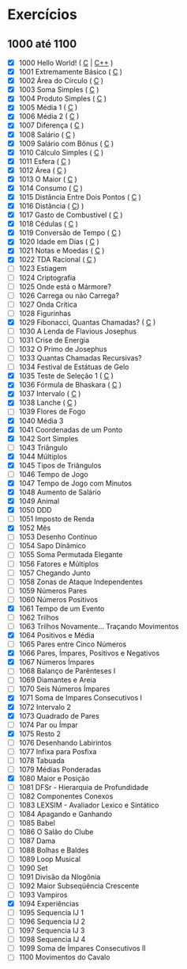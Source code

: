 # Exercícios
## 1000 até 1100

- [x] 1000		Hello World! ( [C](https://github.com/thiagoeletronicag7/BeeCrowd/blob/main/C%C3%B3digos/1000%20-%201100/1000%20-%20Hello%20World/1000%20-%20Hello%20World.c) | [C++](https://github.com/thiagoeletronicag7/BeeCrowd/blob/main/C%C3%B3digos/1000%20-%201100/1000%20-%20Hello%20World/1000%20-%20Hello%20World.cpp) )
- [x] 1001		Extremamente Básico	( [C](https://github.com/thiagoeletronicag7/BeeCrowd/blob/main/C%C3%B3digos/1000%20-%201100/1001%20-%20Extremamente%20B%C3%A1sico/1001%20-%20Extremamente%20Basico.c) )
- [x] 1002		Área do Círculo	( [C](https://github.com/thiagoeletronicag7/BeeCrowd/blob/main/C%C3%B3digos/1000%20-%201100/1002%20-%20%C3%81rea%20do%20C%C3%ADrculo/1002%20-%20%C3%A1rea%20do%20c%C3%ADrculo.c) )
- [x] 1003		Soma Simples	( [C](https://github.com/thiagoeletronicag7/BeeCrowd/blob/main/C%C3%B3digos/1000%20-%201100/1003%20-%20Soma%20Simples/1003%20-%20Soma%20Simples.c) )
- [x] 1004		Produto Simples	( [C](https://github.com/thiagoeletronicag7/BeeCrowd/blob/main/C%C3%B3digos/1000%20-%201100/1004%20-%20Produto%20Simples/1004%20-%20Produto%20Simples.c) )
- [x] 1005		Média 1	( [C](https://github.com/thiagoeletronicag7/BeeCrowd/blob/main/C%C3%B3digos/1000%20-%201100/1005%20-%20M%C3%A9dia%201/1005%20-%20M%C3%A9dia%201.c) )
- [x] 1006		Média 2	( [C](https://github.com/thiagoeletronicag7/BeeCrowd/blob/main/C%C3%B3digos/1000%20-%201100/1006%20-%20M%C3%A9dia%202/1006%20-%20M%C3%A9dia%202.c) )
- [x] 1007		Diferença	( [C](https://github.com/thiagoeletronicag7/BeeCrowd/blob/main/C%C3%B3digos/1000%20-%201100/1007%20-%20Diferen%C3%A7a/1007%20-%20Diferen%C3%A7a.c) )
- [x] 1008		Salário ( [C](https://github.com/thiagoeletronicag7/BeeCrowd/blob/main/C%C3%B3digos/1000%20-%201100/1008%20-%20Sal%C3%A1rio/1008%20-%20Sal%C3%A1rio.c) )
- [x] 1009		Salário com Bônus	( [C](https://github.com/thiagoeletronicag7/BeeCrowd/blob/main/C%C3%B3digos/1000%20-%201100/1009%20-%20Sal%C3%A1rio%20com%20B%C3%B4nus/1009%20-%20Sal%C3%A1rio%20com%20B%C3%B4nus.c) )	
- [x] 1010		Cálculo Simples	( [C](https://github.com/thiagoeletronicag7/BeeCrowd/blob/main/C%C3%B3digos/1000%20-%201100/1010%20-%20C%C3%A1lculo%20Simples/1010%20-%20C%C3%A1lculo%20Simples.c) )
- [x] 1011		Esfera ( [C](https://github.com/thiagoeletronicag7/BeeCrowd/blob/main/C%C3%B3digos/1000%20-%201100/1011%20-%20Esfera/1011%20-%20Esfera.c) )
- [x] 1012		Área ( [C](https://github.com/thiagoeletronicag7/BeeCrowd/blob/main/C%C3%B3digos/1000%20-%201100/1012%20-%20%C3%81rea/1012%20-%20%C3%81rea.c) )
- [x] 1013		O Maior	( [C](https://github.com/thiagoeletronicag7/BeeCrowd/blob/main/C%C3%B3digos/1000%20-%201100/1013%20-%20O%20Maior/1013%20-%20O%20Maior.c) )
- [x] 1014		Consumo	( [C](https://github.com/thiagoeletronicag7/BeeCrowd/blob/main/C%C3%B3digos/1000%20-%201100/1014%20-%20Consumo/1014%20-%20Consumo.c) )
- [x] 1015		Distância Entre Dois Pontos	( [C](https://github.com/thiagoeletronicag7/BeeCrowd/blob/main/C%C3%B3digos/1000%20-%201100/1015%20-%20Dist%C3%A2ncia%20Entre%20Dois%20Pontos/1015%20-%20Dist%C3%A2ncia%20Entre%20Dois%20Pontos.c) )
- [x] 1016		Distância	( [C](https://github.com/thiagoeletronicag7/BeeCrowd/blob/main/C%C3%B3digos/1000%20-%201100/1016%20-%20Dist%C3%A2ncia/1016%20-%20Dist%C3%A2ncia.c)) )
- [x] 1017		Gasto de Combustível ( [C](https://github.com/thiagoeletronicag7/BeeCrowd/blob/main/C%C3%B3digos/1000%20-%201100/1017%20-%20Gasto%20de%20Combust%C3%ADvel/1017%20-%20Gasto%20de%20Combust%C3%ADvel.c) )	
- [x] 1018		Cédulas ( [C](https://github.com/thiagoeletronicag7/BeeCrowd/blob/main/C%C3%B3digos/1000%20-%201100/1018%20-%20C%C3%A9dulas/1018%20-%20C%C3%A9dulas.c) )
- [x] 1019		Conversão de Tempo ( [C](https://github.com/thiagoeletronicag7/BeeCrowd/blob/main/C%C3%B3digos/1000%20-%201100/1019%20-%20Convers%C3%A3o%20de%20Tempo/1019%20-%20Convers%C3%A3o%20de%20Tempo.c) )
- [x] 1020		Idade em Dias	( [C](https://github.com/thiagoeletronicag7/BeeCrowd/blob/main/C%C3%B3digos/1000%20-%201100/1020%20-%20Idade%20em%20Dias/1020%20-%20Idade%20em%20Dias.c) )
- [x] 1021		Notas e Moedas ( [C](https://github.com/thiagoeletronicag7/BeeCrowd/blob/main/C%C3%B3digos/1000%20-%201100/1021%20-%20Notas%20e%20Moedas/1021%20-%20Notas%20e%20Moedas.c) )	
- [x] 1022		TDA Racional ( [C](https://github.com/thiagoeletronicag7/BeeCrowd/blob/main/C%C3%B3digos/1000%20-%201100/1022%20-%20TDA%20Racional/1022%20-%20TDA%20Racional.c) )
- [ ] 1023		Estiagem	
- [ ] 1024		Criptografia	
- [ ] 1025		Onde está o Mármore?	
- [ ] 1026		Carrega ou não Carrega?	
- [ ] 1027		Onda Crítica		
- [ ] 1028		Figurinhas	
- [x] 1029		Fibonacci, Quantas Chamadas? ( [C](https://github.com/thiagoeletronicag7/BeeCrowd/blob/main/C%C3%B3digos/1000%20-%201100/1029%20-%20Fibonacci%2C%20Quantas%20Chamadas/1029%20-%20Fibonacci%2C%20Quantas%20Chamadas.c) )
- [ ] 1030		A Lenda de Flavious Josephus		
- [ ] 1031		Crise de Energia
- [ ] 1032		O Primo de Josephus	
- [ ] 1033		Quantas Chamadas Recursivas?	
- [ ] 1034		Festival de Estátuas de Gelo	
- [x] 1035		Teste de Seleção 1 ( [C](https://github.com/thiagoeletronicag7/BeeCrowd/blob/main/C%C3%B3digos/1000%20-%201100/1035%20-%20Teste%20de%20Sele%C3%A7%C3%A3o%201/1035%20-%20Teste%20de%20Sele%C3%A7%C3%A3o%201.c) )
- [x] 1036		Fórmula de Bhaskara	( [C](https://github.com/thiagoeletronicag7/BeeCrowd/blob/main/C%C3%B3digos/1000%20-%201100/1036%20-%20F%C3%B3rmula%20de%20Bhaskara/1036%20-%20F%C3%B3rmula%20de%20Bhaskara.c) )
- [x] 1037		Intervalo	( [C](https://github.com/thiagoeletronicag7/BeeCrowd/blob/main/C%C3%B3digos/1000%20-%201100/1037%20-%20Intervalo/1037%20-%20Intervalo.c) )
- [x] 1038		Lanche ( [C](https://github.com/thiagoeletronicag7/BeeCrowd/blob/main/C%C3%B3digos/1000%20-%201100/1038%20-%20Lanche/1038%20-%20Lanche.c) )
- [ ] 1039		Flores de Fogo
- [x] 1040		Média 3		
- [x] 1041		Coordenadas de um Ponto	
- [x] 1042		Sort Simples	
- [ ] 1043		Triângulo	
- [x] 1044		Múltiplos		
- [x] 1045		Tipos de Triângulos		
- [ ] 1046		Tempo de Jogo		
- [x] 1047		Tempo de Jogo com Minutos		
- [x] 1048		Aumento de Salário		
- [x] 1049		Animal		
- [x] 1050		DDD		
- [ ] 1051		Imposto de Renda		
- [x] 1052		Mês		
- [ ] 1053		Desenho Contínuo		
- [ ] 1054		Sapo Dinâmico		
- [ ] 1055		Soma Permutada Elegante		
- [ ] 1056		Fatores e Múltiplos		
- [ ] 1057		Chegando Junto	
- [ ] 1058		Zonas de Ataque Independentes		
- [ ] 1059		Números Pares
- [ ] 1060		Números Positivos		
- [x] 1061		Tempo de um Evento		
- [ ] 1062		Trilhos		
- [ ] 1063		Trilhos Novamente... Traçando Movimentos		
- [x] 1064		Positivos e Média		
- [ ] 1065		Pares entre Cinco Números		
- [x] 1066		Pares, Ímpares, Positivos e Negativos		
- [x] 1067		Números Ímpares		
- [ ] 1068		Balanço de Parênteses I		
- [ ] 1069		Diamantes e Areia		
- [ ] 1070		Seis Números Ímpares		
- [x] 1071		Soma de Impares Consecutivos I		
- [x] 1072		Intervalo 2		
- [x] 1073		Quadrado de Pares		
- [ ] 1074		Par ou Ímpar	
- [x] 1075		Resto 2		
- [ ] 1076		Desenhando Labirintos		
- [ ] 1077		Infixa para Posfixa		
- [ ] 1078		Tabuada		
- [ ] 1079		Médias Ponderadas
- [x] 1080		Maior e Posição	
- [ ] 1081		DFSr - Hierarquia de Profundidade		
- [ ] 1082		Componentes Conexos	
- [ ] 1083		LEXSIM - Avaliador Lexico e Sintático	
- [ ] 1084		Apagando e Ganhando	
- [ ] 1085		Babel	
- [ ] 1086		O Salão do Clube	
- [ ] 1087		Dama	
- [ ] 1088		Bolhas e Baldes	
- [ ] 1089		Loop Musical	
- [ ] 1090		Set	
- [ ] 1091		Divisão da Nlogônia
- [ ] 1092		Maior Subseqüência Crescente	
- [ ] 1093		Vampiros	
- [x] 1094		Experiências	
- [ ] 1095		Sequencia IJ 1	
- [ ] 1096		Sequencia IJ 2	
- [ ] 1097		Sequencia IJ 3		
- [ ] 1098		Sequencia IJ 4		
- [ ] 1099		Soma de Ímpares Consecutivos II
- [ ] 1100		Movimentos do Cavalo
